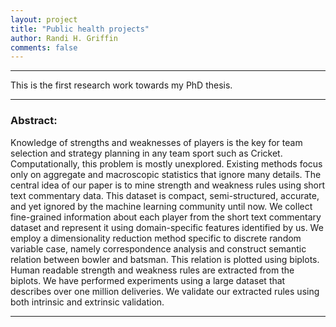 ```yaml
---
layout: project
title: "Public health projects"
author: Randi H. Griffin
comments: false
---
```

___

This is the first research work towards my PhD thesis.

___

### Abstract:

Knowledge of strengths and weaknesses of players is the key for team selection and strategy planning in any team sport such as Cricket. Computationally, this problem is mostly unexplored. Existing methods focus only on aggregate and macroscopic statistics that ignore many details. The central idea of our paper is to mine strength and weakness rules using short text commentary data. This dataset is compact, semi-structured, accurate, and yet ignored by the machine learning community until now. We collect fine-grained information about each player from the short text commentary dataset and represent it using domain-specific features identified by us. We employ a dimensionality reduction method specific to discrete random variable case, namely correspondence analysis and construct semantic relation between bowler and batsman.  This relation is plotted using biplots. Human readable strength and  weakness rules are extracted from the biplots.  We have performed experiments using a large dataset that describes over one million deliveries. We validate our extracted rules using both intrinsic and extrinsic validation. 

___

